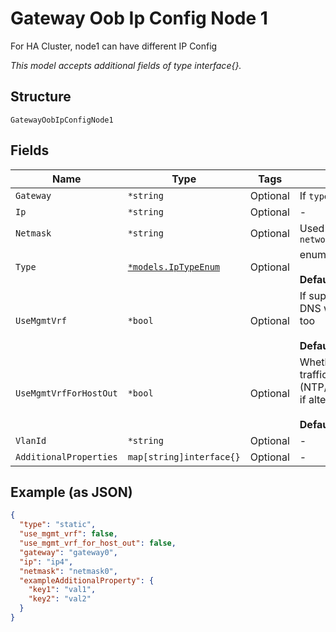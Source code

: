 
# Gateway Oob Ip Config Node 1

For HA Cluster, node1 can have different IP Config

*This model accepts additional fields of type interface{}.*

## Structure

`GatewayOobIpConfigNode1`

## Fields

| Name | Type | Tags | Description |
|  --- | --- | --- | --- |
| `Gateway` | `*string` | Optional | If `type`==`static` |
| `Ip` | `*string` | Optional | - |
| `Netmask` | `*string` | Optional | Used only if `subnet` is not specified in `networks` |
| `Type` | [`*models.IpTypeEnum`](../../doc/models/ip-type-enum.md) | Optional | enum: `dhcp`, `static`<br><br>**Default**: `"dhcp"` |
| `UseMgmtVrf` | `*bool` | Optional | If supported on the platform. If enabled, DNS will be using this routing-instance, too<br><br>**Default**: `false` |
| `UseMgmtVrfForHostOut` | `*bool` | Optional | Whether to use `mgmt_junos` for host-out traffic (NTP/TACPLUS/RADIUS/SYSLOG/SNMP), if alternative source network/ip is desired<br><br>**Default**: `false` |
| `VlanId` | `*string` | Optional | - |
| `AdditionalProperties` | `map[string]interface{}` | Optional | - |

## Example (as JSON)

```json
{
  "type": "static",
  "use_mgmt_vrf": false,
  "use_mgmt_vrf_for_host_out": false,
  "gateway": "gateway0",
  "ip": "ip4",
  "netmask": "netmask0",
  "exampleAdditionalProperty": {
    "key1": "val1",
    "key2": "val2"
  }
}
```

